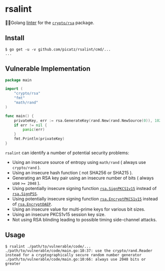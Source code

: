 # rsalint

 🕵️‍♀️Golang [linter](https://en.wikipedia.org/wiki/Lint_(software)) for the [`crypto/rsa`](https://golang.org/pkg/crypto/rsa/) package.

## Install

```console
$ go get -u -v github.com/picatz/rsalint/cmd/...
...
```

## Vulnerable Implementation

```go
package main

import (
    "crypto/rsa"
    "fmt"
    "math/rand"
)

func main() {
    privateKey, err := rsa.GenerateKey(rand.New(rand.NewSource(0)), 1024)
    if err != nil {
        panic(err)
    }
    fmt.Println(privateKey)
}
```

`rsalint` can identify a number of potential security problems:

* Using an insecure source of entropy using `math/rand` ( always use `crypto/rand` ).
* Using an insecure hash function ( not SHA256 or SHA215 ).
* Generating an RSA key pair using an insecure number of bits ( always use `>= 2048` ).
* Using potentially insecure signing function [`rsa.SignPKCS1v15`](https://golang.org/pkg/crypto/rsa/#SignPKCS1v15) instead of [`rsa.SignPSS`](https://golang.org/pkg/crypto/rsa/#SignPSS).
* Using potentially insecure signing function [`rsa.EncryptPKCS1v15`](https://golang.org/pkg/crypto/rsa/#EncryptPKCS1v15) instead of [`rsa.EncryptOAEP`](https://golang.org/pkg/crypto/rsa/#EncryptOAEP).
* Using an insecure value for multi-prime keys for various bit sizes.
* Using an insecure PKCS1v15 session key size.
* Not using RSA blinding leading to possible timing side-channel attacks.


## Usage

```console
$ rsalint ./path/to/vulnerable/code/...
./path/to/vulnerable/code/main.go:10:37: use the crypto/rand.Reader instead for a cryptographically secure random number generator
./path/to/vulnerable/code/main.go:10:66: always use 2048 bits or greater
```
